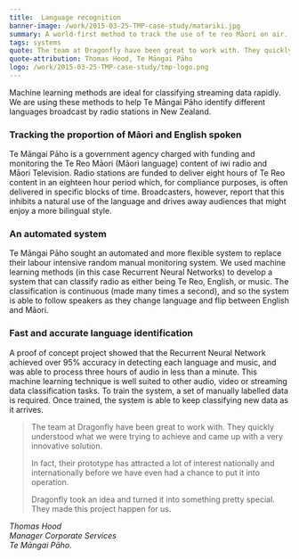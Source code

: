 ```yaml
---
title:  Language recognition
banner-image: /work/2015-03-25-TMP-case-study/matariki.jpg
summary: A world-first method to track the use of te reo Māori on air.
tags: systems
quote: The team at Dragonfly have been great to work with. They quickly understood what we were trying to achieve and came up with a very innovative solution. 
quote-attribution: Thomas Hood, Te Māngai Pāho
logo: /work/2015-03-25-TMP-case-study/tmp-logo.png
---
```


Machine learning methods are ideal for classifying streaming data rapidly. We are using these methods to help Te Māngai Pāho identify different languages broadcast by radio stations in New Zealand.  
<!--more-->

### Tracking the proportion of Māori and English spoken
Te Māngai Pāho is a government agency charged with funding and monitoring the 
Te Reo Māori (Māori language) content of iwi radio and Māori Television. 
Radio stations are funded to deliver eight hours of Te Reo content in an 
eighteen hour period which, for compliance purposes, is often delivered in specific 
blocks of time. Broadcasters, however, report that this inhibits a natural use of the 
language and drives away audiences that might enjoy a more bilingual style. 

### An automated system 
Te Māngai Pāho sought an automated and more flexible system to replace their 
labour intensive random manual monitoring system. We used machine learning methods
(in this case Recurrent Neural Networks) to develop a system that can classify radio as
either being Te Reo, English, or music. The classification is continuous (made many times
a second), and so the system is able to follow speakers as they change language and
flip between English and Māori.

### Fast and accurate language identification
A proof of concept project showed that the Recurrent Neural Network achieved over 95% accuracy in 
detecting each language and music, and was able to process three hours of audio in less than a minute.
This machine learning technique is well suited to other audio, video or streaming data classification
tasks. To train the system, a set of manually labelled data is required. Once
trained, the system is able to keep classifying new data as it arrives.

> The team at Dragonfly have been great to work with. They quickly understood what 
> we were trying to achieve and came up with a very innovative solution. 
> 
> In fact, their prototype has attracted a lot of interest nationally and internationally 
> before we have even had a chance to put it into operation.
> 
> Dragonfly took an idea and turned it into something pretty special. They made this 
> project happen for us.

<cite>Thomas Hood<br />
Manager Corporate Services<br />
Te Māngai Pāho.</cite>



